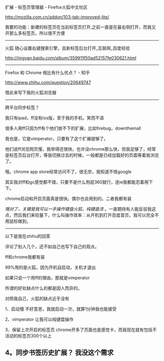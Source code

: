 
扩展 - 标签页管理器 - Firefox火狐中文社区

http://mozilla.com.cn/addon/103-tab-improved-lite/

我要的功能：新建的标签页在当前标签页打开,之前一直是在最右侧打开，而我又开那么多标签页，所以很不方便

------
火狐 随心设置右键搜索引擎，且新标签后台打开_互联网_百度经验

http://jingyan.baidu.com/album/359911f50ad52157fe030621.html

------
Firefox 和 Chrome 相比有什么优点？ - 知乎

http://www.zhihu.com/question/20649747

借此来写下我的火狐浏览器

-------
跨平台同步标签？

我只有ipad，ff没有ios版，至于我的手机，笑而不语

很多人用ff只因为ff有个他们放不下的扩展，比如firebug，downthemall

我也是，它是vimperator，只要有了这个扩展就够了。

他们说ff浏览网页慢，我举得还很快，也许没chrome那么快，但我足够了，经常是标签页后台打开，等我切换过去的时候，一般都是已经加载好的页面等着我浏览了。

哦。chrome app store经常访问不了，很无奈，我知道不怪google

其实我对ff和gc感觉都不错，只要不是什么狗屁360就行，连ie我都能忍着用下下。

chrome启动和开启页面真是很快。偶尔也会用到的。二者我都有装

*哦对了，关键是我可以一手操作键盘火狐，纯键盘流* 。一直期待有人能反驳我这点，然后我们来较量下，什么叫操作效率：从开机到打开百度首页，我可以完全不用鼠标做到。

---------
以下是我在zhihu的回答

评论了别人几个，还不如自己也写下自己的观点。

ff和chrome我都有装

99%用的是火狐，因为开机自启动，关机才退出

如果只说一个用ff的理由，那就是vimperator

所谓的好处缺点什么的都是因人而异的。

对照我自己，火狐的缺点近乎没有

1、启动慢
不好意思，我就启动一次，就算1分钟我也能接受

2、vimperator
让我可以纯键盘操作

3、保留上次开启的标签页
chrome开多了页面也是感觉卡，而我现在就有包括不活动的标签页300个以上

4。同步书签历史扩展？
我没这个需求
--------
